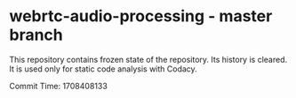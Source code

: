 # webrtc-audio-processing - master branch

This repository contains frozen state of the repository.
Its history is cleared. It is used only for static code
analysis with Codacy.

Commit Time: 1708408133